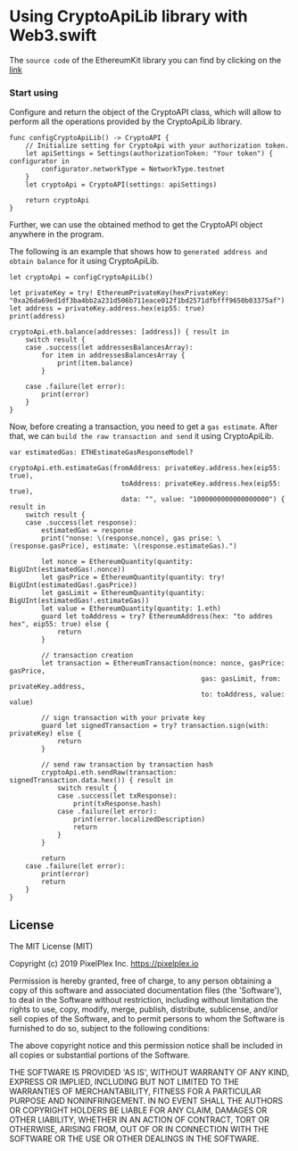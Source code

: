 # Using CryptoApiLib library with Web3.swift

The `source code` of the EthereumKit library you can find  by clicking on the [link](https://github.com/Boilertalk/Web3.swift)

### Start using

Сonfigure and return the object of the CryptoAPI class, which will allow to perform all the operations provided by the CryptoApiLib library.
```
func configCryptoApiLib() -> CryptoAPI {
    // Initialize setting for CryptoApi with your authorization token.
    let apiSettings = Settings(authorizationToken: "Your token") { configurator in
        configurator.networkType = NetworkType.testnet
    }
    let cryptoApi = CryptoAPI(settings: apiSettings)
    
    return cryptoApi
}
```
Further, we can use the obtained method to get the CryptoAPI object anywhere in the program.

The following is an example that shows how to `generated address and obtain balance` for it using CryptoApiLib.
```
let cryptoApi = configCryptoApiLib()

let privateKey = try! EthereumPrivateKey(hexPrivateKey: "0xa26da69ed1df3ba4bb2a231d506b711eace012f1bd2571dfbfff9650b03375af")
let address = privateKey.address.hex(eip55: true)
print(address)

cryptoApi.eth.balance(addresses: [address]) { result in
    switch result {
    case .success(let addressesBalancesArray):
        for item in addressesBalancesArray {
            print(item.balance)
        }
    
    case .failure(let error):
        print(error)
    }
}
```

Now, before creating a transaction, you need to get a `gas estimate`. After that, we can `build the raw transaction and send` it using CryptoApiLib.
```
var estimatedGas: ETHEstimateGasResponseModel?

cryptoApi.eth.estimateGas(fromAddress: privateKey.address.hex(eip55: true), 
                            toAddress: privateKey.address.hex(eip55: true), 
                            data: "", value: "1000000000000000000") { result in
    switch result {
    case .success(let response):
        estimatedGas = response
        print("nonse: \(response.nonce), gas prise: \(response.gasPrice), estimate: \(response.estimateGas).")
        
        let nonce = EthereumQuantity(quantity: BigUInt(estimatedGas!.nonce))
        let gasPrice = EthereumQuantity(quantity: try! BigUInt(estimatedGas!.gasPrice))
        let gasLimit = EthereumQuantity(quantity: BigUInt(estimatedGas!.estimateGas))
        let value = EthereumQuantity(quantity: 1.eth)
        guard let toAddress = try? EthereumAddress(hex: "to addres hex", eip55: true) else {
            return
        }
        
        // transaction creation
        let transaction = EthereumTransaction(nonce: nonce, gasPrice: gasPrice, 
                                                gas: gasLimit, from: privateKey.address,
                                                to: toAddress, value: value)
        
        // sign transaction with your private key
        guard let signedTransaction = try? transaction.sign(with: privateKey) else {
            return
        }
        
        // send raw transaction by transaction hash
        cryptoApi.eth.sendRaw(transaction: signedTransaction.data.hex()) { result in
            switch result {
            case .success(let txResponse):
                print(txResponse.hash)
            case .failure(let error):
                print(error.localizedDescription)
                return
            }
        }
        
        return
    case .failure(let error):
        print(error)
        return
    }
}
```


## License

The MIT License (MIT)

Copyright (c) 2019 PixelPlex Inc. <https://pixelplex.io>

Permission is hereby granted, free of charge, to any person obtaining
a copy of this software and associated documentation files (the
'Software'), to deal in the Software without restriction, including
without limitation the rights to use, copy, modify, merge, publish,
distribute, sublicense, and/or sell copies of the Software, and to
permit persons to whom the Software is furnished to do so, subject to
the following conditions:

The above copyright notice and this permission notice shall be
included in all copies or substantial portions of the Software.

THE SOFTWARE IS PROVIDED 'AS IS', WITHOUT WARRANTY OF ANY KIND,
EXPRESS OR IMPLIED, INCLUDING BUT NOT LIMITED TO THE WARRANTIES OF
MERCHANTABILITY, FITNESS FOR A PARTICULAR PURPOSE AND NONINFRINGEMENT.
IN NO EVENT SHALL THE AUTHORS OR COPYRIGHT HOLDERS BE LIABLE FOR ANY
CLAIM, DAMAGES OR OTHER LIABILITY, WHETHER IN AN ACTION OF CONTRACT,
TORT OR OTHERWISE, ARISING FROM, OUT OF OR IN CONNECTION WITH THE
SOFTWARE OR THE USE OR OTHER DEALINGS IN THE SOFTWARE.
